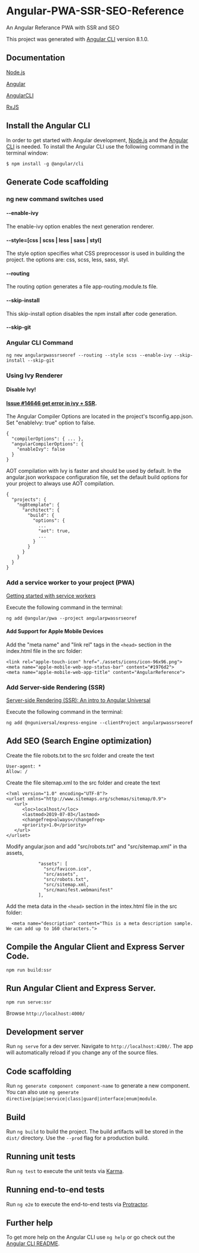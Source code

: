 # Angular-PWA-SSR-SEO-Reference

An Angular Referance PWA with SSR and SEO

This project was generated with [Angular CLI](https://github.com/angular/angular-cli) version 8.1.0.

## Documentation

[Node.js](https://nodejs.org/en/docs/)

[Angular](https://angular.io/)

[AngularCLI](https://cli.angular.io/)

[RxJS](http://reactivex.io/rxjs/)

## Install the Angular CLI

In order to get started with Angular development, [Node.js](https://nodejs.org/en/download/) and the [Angular CLI](https://angular.io/cli) is needed. To install the Angular CLI use the following command in the terminal window:

```
$ npm install -g @angular/cli
```

## Generate Code scaffolding

### ng new command switches used

#### --enable-ivy

The enable-ivy option enables the next generation renderer.

#### --style=[css | scss | less | sass | styl]

The style option specifies what CSS preprocessor is used in building the project. the options are: css, scss, less, sass, styl.

#### --routing

The routing option generates a file app-routing.module.ts file.

#### --skip-install

This skip-install option disables the npm install after code generation.

#### --skip-git

### Angular CLI Command

```
ng new angularpwassrseoref --routing --style scss --enable-ivy --skip-install --skip-git
```

### Using Ivy Renderer

#### Disable Ivy! 

#### [Issue #14646 get error in ivy + SSR](https://github.com/angular/angular-cli/issues/14646).

The Angular Compiler Options are located in the project's tsconfig.app.json. Set "enableIvy: true" option to false.

```
{
  "compilerOptions": { ... },
  "angularCompilerOptions": {
    "enableIvy": false
  }
}
```

AOT compilation with Ivy is faster and should be used by default. In the angular.json workspace configuration file, set the default build options for your project to always use AOT compilation.

```
{
  "projects": {
    "ng8template": {
      "architect": {
        "build": {
          "options": {
            ...
            "aot": true,
            ...
          }
        }
      }
    }
  }
}
```
### Add a service worker to your project (PWA)

[Getting started with service workers](https://angular.io/guide/service-worker-getting-started)

Execute the following command in the terminal:

```
ng add @angular/pwa --project angularpwassrseoref
```

#### Add Support for Apple Mobile Devices

Add the "meta name" and "link rel" tags in the ```<head>``` section in the index.html file in the src folder:

```
<link rel="apple-touch-icon" href="./assets/icons/icon-96x96.png">
<meta name="apple-mobile-web-app-status-bar" content="#1976d2">
<meta name="apple-mobile-web-app-title" content="AngularReference">
```

### Add Server-side Rendering (SSR)

[Server-side Rendering (SSR): An intro to Angular Universal](https://angular.io/guide/universal)

Execute the following command in the terminal:

```
ng add @nguniversal/express-engine --clientProject angularpwassrseoref
```
## Add SEO (Search Engine optimization)

Create the file robots.txt to the src folder and create the text

```
User-agent: *
Allow: /
```

Create the file sitemap.xml to the src folder and create the text

```
<?xml version="1.0" encoding="UTF-8"?>
<urlset xmlns="http://www.sitemaps.org/schemas/sitemap/0.9">
   <url>
      <loc>localhost/</loc>
      <lastmod>2019-07-03</lastmod>
      <changefreq>always</changefreq>
      <priority>1.0</priority>
   </url>
</urlset>
```

Modify angular.json and add "src/robots.txt" and "src/sitemap.xml" in tha assets,

```
            "assets": [
              "src/favicon.ico",
              "src/assets",
              "src/robots.txt",
              "src/sitemap.xml,
              "src/manifest.webmanifest"
            ],
```

Add the meta data in the ```<head>``` section in the intex.html file in the src folder:

```
  <meta name="description" content="This is a meta description sample. We can add up to 160 characters.">
```

## Compile the Angular Client and Express Server Code.

```
npm run build:ssr
```

## Run Angular Client and Express Server.

```
npm run serve:ssr
```

Browse `http://localhost:4000/`


## Development server

Run `ng serve` for a dev server. Navigate to `http://localhost:4200/`. The app will automatically reload if you change any of the source files.

## Code scaffolding

Run `ng generate component component-name` to generate a new component. You can also use `ng generate directive|pipe|service|class|guard|interface|enum|module`.

## Build

Run `ng build` to build the project. The build artifacts will be stored in the `dist/` directory. Use the `--prod` flag for a production build.

## Running unit tests

Run `ng test` to execute the unit tests via [Karma](https://karma-runner.github.io).

## Running end-to-end tests

Run `ng e2e` to execute the end-to-end tests via [Protractor](http://www.protractortest.org/).

## Further help

To get more help on the Angular CLI use `ng help` or go check out the [Angular CLI README](https://github.com/angular/angular-cli/blob/master/README.md).
